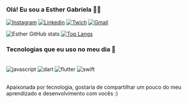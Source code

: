 ### Olá! Eu sou a Esther Gabriela 🖐🏼

[![Instagram](https://img.shields.io/badge/Instagram-E4405F?style=for-the-badge&logo=instagram&logoColor=white)](https://instagram.com/esthergabrieela)
[![Linkedin](https://img.shields.io/badge/LinkedIn-0077B5?style=for-the-badge&logo=linkedin&logoColor=white)](https://www.linkedin.com/in/esther-gabriela-4024281a6/)
[![Twich](https://img.shields.io/badge/Twitch-9146FF?style=for-the-badge&logo=twitch&logoColor=white)](https://twitch.tv/esthergabrieela)
[![Gmail](    https://img.shields.io/badge/Gmail-D14836?style=for-the-badge&logo=gmail&logoColor=white)](https://mail.google.com/mail/u/0/?pli=1#inbox)

![Esther GitHub stats](https://github-readme-stats.vercel.app/api?username=esthergabrieela&show_icons=true&theme=synthwave)
[![Top Langs](https://github-readme-stats.vercel.app/api/top-langs/?username=esthergabrieela)](https://github.com/anuraghazra/github-readme-stats)
### Tecnologias que eu uso no meu dia 👾

<div style="display:inline_block"><br/>
<img align="center" alt="javascript" src="https://img.shields.io/badge/JavaScript-F7DF1E?style=for-the-badge&logo=javascript&logoColor=black" />
<img align="center" alt="dart" src="https://img.shields.io/badge/Dart-0175C2?style=for-the-badge&logo=dart&logoColor=white" />
<img align="center" alt="flutter" src="https://img.shields.io/badge/Flutter-02569B?style=for-the-badge&logo=flutter&logoColor=white" />
<img align="center" alt="swift" src="https://img.shields.io/badge/Swift-FA7343?style=for-the-badge&logo=swift&logoColor=white" />
</div><br/>

Apaixonada por tecnologia, gostaria de compartilhar um pouco do meu aprendizado e desenvolvimento com vocês :)
